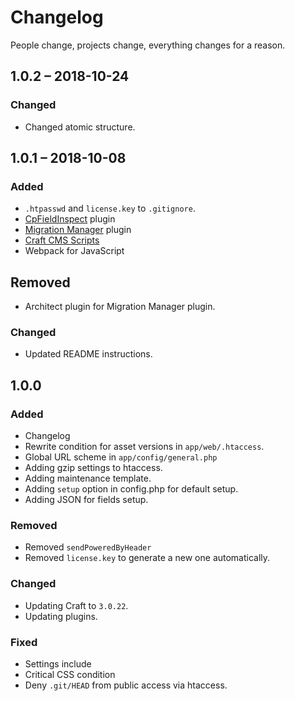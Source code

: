 # Changelog

People change, projects change, everything changes for a reason.

## 1.0.2 – 2018-10-24
### Changed
- Changed atomic structure.

## 1.0.1 – 2018-10-08
### Added
- `.htpasswd` and `license.key` to `.gitignore`.
- [CpFieldInspect](https://github.com/mmikkel/CpFieldInspect-Craft) plugin
- [Migration Manager](https://github.com/Firstborn/Craft-Migration-Manager/) plugin
- [Craft CMS Scripts](https://github.com/nystudio107/craft-scripts)
- Webpack for JavaScript

## Removed
- Architect plugin for Migration Manager plugin.

### Changed
- Updated README instructions.

## 1.0.0
### Added
- Changelog
- Rewrite condition for asset versions in `app/web/.htaccess`.
- Global URL scheme in `app/config/general.php`
- Adding gzip settings to htaccess.
- Adding maintenance template.
- Adding `setup` option in config.php for default setup.
- Adding JSON for fields setup.

### Removed
- Removed `sendPoweredByHeader`
- Removed `license.key` to generate a new one automatically.

### Changed
- Updating Craft to `3.0.22`.
- Updating plugins.

### Fixed
- Settings include
- Critical CSS condition
- Deny `.git/HEAD` from public access via htaccess.
